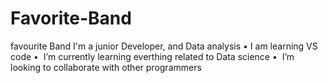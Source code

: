 # Favorite-Band
favourite Band
I'm a junior Developer, and Data analysis
    • I am learning VS code
    •  I’m currently learning everthing related to Data science
    •  I’m looking to collaborate with other programmers

